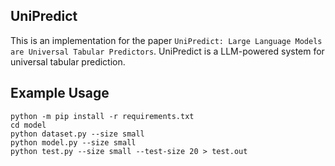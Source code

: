 ## UniPredict

This is an implementation for the paper `UniPredict: Large Language Models are Universal Tabular Predictors`.
UniPredict is a LLM-powered system for universal tabular prediction.

## Example Usage
```
python -m pip install -r requirements.txt
cd model
python dataset.py --size small
python model.py --size small
python test.py --size small --test-size 20 > test.out
```

